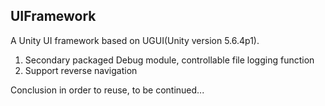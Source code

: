 ## UIFramework

A Unity UI framework based on UGUI(Unity version 5.6.4p1).

1. Secondary packaged Debug module, controllable file logging function
2. Support reverse navigation

Conclusion in order to reuse, to be continued...